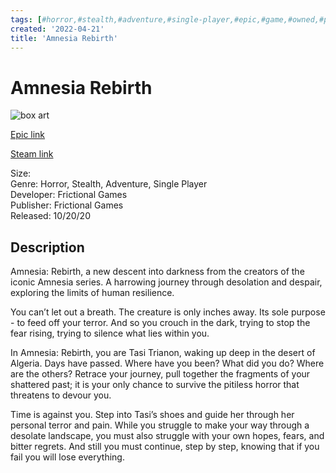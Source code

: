 ```yaml
---
tags: [#horror,#stealth,#adventure,#single-player,#epic,#game,#owned,#pc]
created: '2022-04-21'
title: 'Amnesia Rebirth'
---
```

# Amnesia Rebirth

![box art](https://cdn1.epicgames.com/b2df9b20c72446d690718965da41c7ad/offer/EGS_AmnesiaRebirth_FrictionalGames_S1-2560x1440-7d6c96d8e0ab6bfd7347f6730a7260a1.jpg?h=270&amp;resize=1&amp;w=480)

[Epic link](https://store.epicgames.com/en-US/p/amnesia-rebirth)

[Steam link](https://store.steampowered.com/search/?term=Amnesia:%20Rebirth)

Size:   
Genre: Horror, Stealth, Adventure, Single Player  
Developer: Frictional Games  
Publisher: Frictional Games  
Released: 10/20/20  

## Description

Amnesia: Rebirth, a new descent into darkness from the creators of the iconic Amnesia series. A harrowing journey through desolation and despair, exploring the limits of human resilience.

You can’t let out a breath. The creature is only inches away. Its sole purpose - to feed off your terror. And so you crouch in the dark, trying to stop the fear rising, trying to silence what lies within you.

In Amnesia: Rebirth, you are Tasi Trianon, waking up deep in the desert of Algeria. Days have passed. Where have you been? What did you do? Where are the others? Retrace your journey, pull together the fragments of your shattered past; it is your only chance to survive the pitiless horror that threatens to devour you.

Time is against you. Step into Tasi’s shoes and guide her through her personal terror and pain. While you struggle to make your way through a desolate landscape, you must also struggle with your own hopes, fears, and bitter regrets. And still you must continue, step by step, knowing that if you fail you will lose everything.
